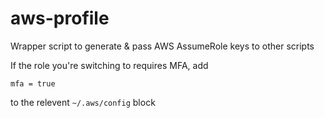 # aws-profile
Wrapper script to generate &amp; pass AWS AssumeRole keys to other scripts

If the role you're switching to requires MFA, add
```
mfa = true
```

to the relevent `~/.aws/config` block

